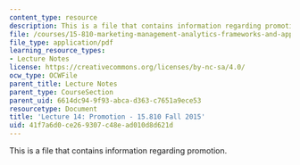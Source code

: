 ```yaml
---
content_type: resource
description: This is a file that contains information regarding promotion.
file: /courses/15-810-marketing-management-analytics-frameworks-and-applications-fall-2015/41f7a6d0ce269307c48ead010d8d621d_MIT15_810F15_L14_Promotion.pdf
file_type: application/pdf
learning_resource_types:
- Lecture Notes
license: https://creativecommons.org/licenses/by-nc-sa/4.0/
ocw_type: OCWFile
parent_title: Lecture Notes
parent_type: CourseSection
parent_uid: 6614dc94-9f93-abca-d363-c7651a9ece53
resourcetype: Document
title: 'Lecture 14: Promotion - 15.810 Fall 2015'
uid: 41f7a6d0-ce26-9307-c48e-ad010d8d621d
---
```

This is a file that contains information regarding promotion.